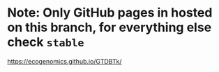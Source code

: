 # Note: Only GitHub pages in hosted on this branch, for everything else check `stable`

https://ecogenomics.github.io/GTDBTk/

